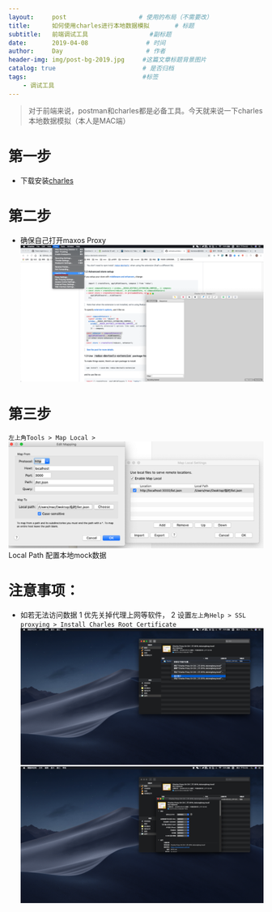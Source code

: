 ```yaml
---
layout:     post                    # 使用的布局（不需要改）
title:      如何使用charles进行本地数据模拟       # 标题 
subtitle:   前端调试工具                 #副标题
date:       2019-04-08                # 时间
author:     Day                       # 作者
header-img: img/post-bg-2019.jpg     #这篇文章标题背景图片
catalog: true                        # 是否归档
tags:                                #标签
    - 调试工具
---
```

> 对于前端来说，postman和charles都是必备工具。今天就来说一下charles本地数据模拟（本人是MAC端）

# 第一步
* 下载安装[charles](https://xclient.info/s/charles.html#versions) 
 
# 第二步  

*  确保自己打开maxos Proxy
 ![maxos Proxy 打开](/img/9969114-113c609b930b496e.png)  

# 第三步 
`左上角Tools > Map Local >`
![1.png](/img/9969114-8bf8a916487de54c.png)
Local Path 配置本地mock数据


# 注意事项：
* 如若无法访问数据
1 优先关掉代理上网等软件，
2 设置`左上角Help > SSL proxying > Install Charles Root Certificate`
![2.png](/img/9969114-f976d9954c69a354.png)
![3.png](/img/9969114-03f4d1429a571ef2.png)

 



